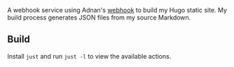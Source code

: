 A webhook service using Adnan's [webhook](https://github.com/adnanh/webhook) to build my Hugo static site. My build process generates JSON files from my source Markdown.

## Build

Install `just` and run `just -l` to view the available actions.
